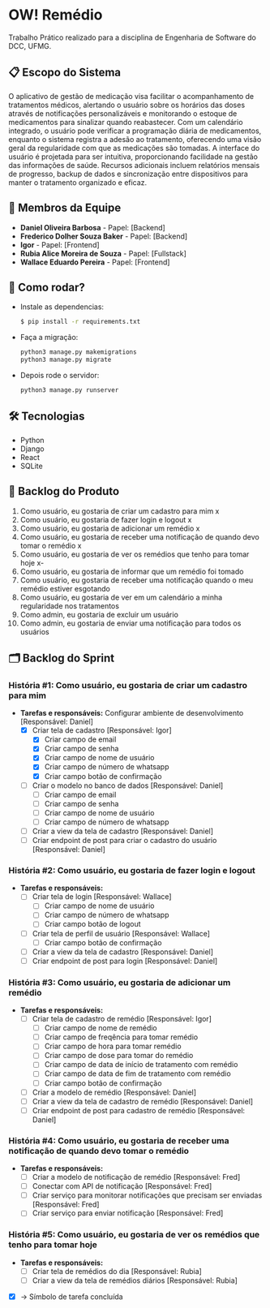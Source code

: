 # OW! Remédio

Trabalho Prático realizado para a disciplina de Engenharia de Software do DCC, UFMG.

## 📋 Escopo do Sistema

O aplicativo de gestão de medicação visa facilitar o acompanhamento de tratamentos médicos, alertando o usuário sobre os horários das doses através de notificações personalizáveis e monitorando o estoque de medicamentos para sinalizar quando reabastecer. Com um calendário integrado, o usuário pode verificar a programação diária de medicamentos, enquanto o sistema registra a adesão ao tratamento, oferecendo uma visão geral da regularidade com que as medicações são tomadas. A interface do usuário é projetada para ser intuitiva, proporcionando facilidade na gestão das informações de saúde. Recursos adicionais incluem relatórios mensais de progresso, backup de dados e sincronização entre dispositivos para manter o tratamento organizado e eficaz.

## 👥 Membros da Equipe

- **Daniel Oliveira Barbosa** - Papel: [Backend]
- **Frederico Dolher Souza Baker** - Papel: [Backend]
- **Igor** - Papel: [Frontend]
- **Rubia Alice Moreira de Souza** - Papel: [Fullstack]
- **Wallace Eduardo Pereira** - Papel: [Frontend]

## 👥 Como rodar?

- Instale as dependencias:
  
  ```sh
  $ pip install -r requirements.txt
  
- Faça a migração:
  
  ```sh
  python3 manage.py makemigrations
  python3 manage.py migrate
  
- Depois rode o servidor:
  
  ```sh
  python3 manage.py runserver

## 🛠 Tecnologias

- Python
- Django
- React
- SQLite

## 📜 Backlog do Produto

1. Como usuário, eu gostaria de criar um cadastro para mim x
2. Como usuário, eu gostaria de fazer login e logout x
3. Como usuário, eu gostaria de adicionar um remédio x
4. Como usuário, eu gostaria de receber uma notificação de quando devo tomar o remédio x
5. Como usuário, eu gostaria de ver os remédios que tenho para tomar hoje x-
6. Como usuário, eu gostaria de informar que um remédio foi tomado
7. Como usuário, eu gostaria de receber uma notificação quando o meu remédio estiver esgotando
8. Como usuário, eu gostaria de ver em um calendário a minha regularidade nos tratamentos
10. Como admin, eu gostaria de excluir um usuário
11. Como admin, eu gostaria de enviar uma notificação para todos os usuários

## 🗂 Backlog do Sprint

### História #1: Como usuário, eu gostaria de criar um cadastro para mim
- **Tarefas e responsáveis:**
  <checkbox>Configurar ambiente de desenvolvimento [Responsável: Daniel]</checkbox>
  - [X] Criar tela de cadastro [Responsável: Igor]
    - [X] Criar campo de email
    - [X] Criar campo de senha
    - [X] Criar campo de nome de usuário
    - [X] Criar campo de número de whatsapp
    - [X] Criar campo botão de confirmação
  - [ ] Criar o modelo no banco de dados [Responsável: Daniel]
    - [ ] Criar campo de email
    - [ ] Criar campo de senha
    - [ ] Criar campo de nome de usuário
    - [ ] Criar campo de número de whatsapp
  - [ ] Criar a view da tela de cadastro [Responsável: Daniel]
  - [ ] Criar endpoint de post para criar o cadastro do usuário [Responsável: Daniel]

### História #2: Como usuário, eu gostaria de fazer login e logout
- **Tarefas e responsáveis:**
  - [ ] Criar tela de login [Responsável: Wallace]
    - [ ] Criar campo de nome de usuário
    - [ ] Criar campo de número de whatsapp
    - [ ] Criar campo botão de logout
  - [ ] Criar tela de perfil de usuário [Responsável: Wallace]
    - [ ] Criar campo botão de confirmação  
  - [ ] Criar a view da tela de cadastro [Responsável: Daniel]
  - [ ] Criar endpoint de post para login [Responsável: Daniel]

### História #3: Como usuário, eu gostaria de adicionar um remédio
- **Tarefas e responsáveis:**
  - [ ] Criar tela de cadastro de remédio [Responsável: Igor]
    - [ ] Criar campo de nome de remédio
    - [ ] Criar campo de freqência para tomar remédio
    - [ ] Criar campo de hora para tomar remédio
    - [ ] Criar campo de dose para tomar do remédio
    - [ ] Criar campo de data de início de tratamento com remédio
    - [ ] Criar campo de data de fim de tratamento com remédio
    - [ ] Criar campo botão de confirmação
  - [ ] Criar a modelo de remédio [Responsável: Daniel]
  - [ ] Criar a view da tela de cadastro de remédio [Responsável: Daniel]
  - [ ] Criar endpoint de post para cadastro de remédio [Responsável: Daniel]

### História #4: Como usuário, eu gostaria de receber uma notificação de quando devo tomar o remédio
- **Tarefas e responsáveis:**
  - [ ] Criar a modelo de notificação de remédio [Responsável: Fred]
  - [ ] Conectar com API de notificação [Responsável: Fred]
  - [ ] Criar serviço para monitorar notificações que precisam ser enviadas [Responsável: Fred]
  - [ ] Criar serviço para enviar notificação [Responsável: Fred]

### História #5: Como usuário, eu gostaria de ver os remédios que tenho para tomar hoje
- **Tarefas e responsáveis:**
  - [ ] Criar tela de remédios do dia [Responsável: Rubia]
  - [ ] Criar a view da tela de remédios diários [Responsável: Rubia]

- [X] -> Símbolo de tarefa concluída
